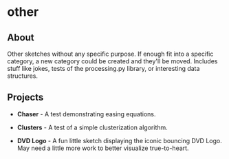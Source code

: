 # other

## About

Other sketches without any specific purpose. If enough fit into a specific category, a new category could be created and they'll be moved. Includes stuff like jokes, tests of the processing.py library, or interesting data structures.

## Projects

- **Chaser** - A test demonstrating easing equations.

- **Clusters** - A test of a simple clusterization algorithm.

- **DVD Logo** - A fun little sketch displaying the iconic bouncing DVD Logo. May need a little more work to better visualize true-to-heart.